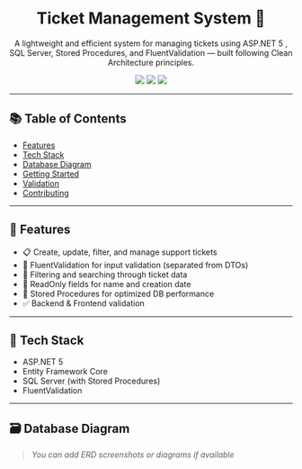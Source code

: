 <div align="center">
  <h1>Ticket Management System 🎫</h1>
  <p>A lightweight and efficient system for managing tickets using ASP.NET 5 , SQL Server, Stored Procedures, and FluentValidation — built following Clean Architecture principles.</p>
  
  <img src="https://img.shields.io/badge/C%23-239120?style=for-the-badge&logo=csharp&logoColor=white" />
  <img src="https://img.shields.io/badge/.NET-512BD4?style=for-the-badge&logo=dotnet&logoColor=white" />
  <img src="https://img.shields.io/badge/SQL--Server-CC2927?style=for-the-badge&logo=microsoft%20sql%20server&logoColor=white" />
</div>

---

## 📚 Table of Contents

- [Features](#features)
- [Tech Stack](#tech-stack)
- [Database Diagram](#database-diagram)
- [Getting Started](#getting-started)
- [Validation](#validation)
- [Contributing](#contributing)

---

## 🚀 Features

- 📋 Create, update, filter, and manage support tickets
- 🧪 FluentValidation for input validation (separated from DTOs)
- 🔎 Filtering and searching through ticket data
- 📆 ReadOnly fields for name and creation date
- 🔄 Stored Procedures for optimized DB performance
- ✅ Backend & Frontend validation

---

## 🧰 Tech Stack

- ASP.NET 5
- Entity Framework Core
- SQL Server (with Stored Procedures)
- FluentValidation

---

## 🗃️ Database Diagram

> _You can add ERD screenshots or diagrams if available_

